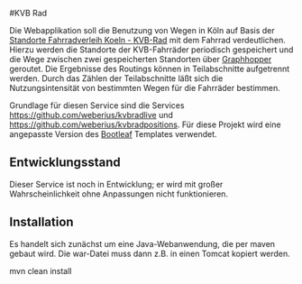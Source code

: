 #KVB Rad

Die Webapplikation soll die Benutzung von Wegen in Köln auf Basis der [Standorte Fahrradverleih Koeln - KVB-Rad](http://www.offenedaten-koeln.de/dataset/standorte-fahrradverleih-koeln-kvb-rad) mit dem Fahrrad verdeutlichen. Hierzu werden die Standorte der KVB-Fahrräder periodisch gespeichert und die Wege zwischen zwei gespeicherten Standorten über [Graphhopper](https://graphhopper.com/) geroutet. Die Ergebnisse des Routings können in Teilabschnitte aufgetrennt werden. Durch das Zählen der Teilabschnitte läßt sich die Nutzungsintensität von bestimmten Wegen für die Fahrräder bestimmen.

Grundlage für diesen Service sind die Services https://github.com/weberius/kvbradlive und https://github.com/weberius/kvbradpositions. Für diese Projekt  wird eine angepasste Version des [Bootleaf](https://github.com/bmcbride/bootleaf) Templates verwendet. 

## Entwicklungsstand

Dieser Service ist noch in Entwicklung; er wird mit großer Wahrscheinlichkeit ohne Anpassungen nicht funktionieren.

## Installation

Es handelt sich zunächst um eine Java-Webanwendung, die per maven gebaut wird. Die war-Datei muss dann z.B. in einen Tomcat kopiert werden.

mvn clean install
